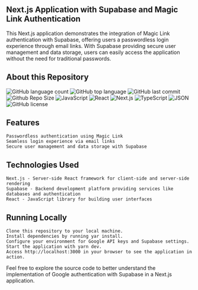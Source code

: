 ## Next.js Application with Supabase and Magic Link Authentication

This Next.js application demonstrates the integration of Magic Link authentication with Supabase, offering users a passwordless login experience through email links. With Supabase providing secure user management and data storage, users can easily access the application without the need for traditional passwords.

## About this Repository

![GitHub language count](https://img.shields.io/github/languages/count/badiniibrahim/nextjs-14-todo-app-server-action-with-prisma)
![GitHub top language](https://img.shields.io/github/languages/top/badiniibrahim/nextjs-14-todo-app-server-action-with-prisma)
![GitHub last commit](https://img.shields.io/github/last-commit/badiniibrahim/nextjs-14-todo-app-server-action-with-prisma)
![Github Repo Size](https://img.shields.io/github/repo-size/badiniibrahim/nextjs-14-todo-app-server-action-with-prisma)
<img src="https://img.shields.io/badge/JavaScript-F7DF1E.svg?style&logo=JavaScript&logoColor=black" alt="JavaScript" />
<img src="https://img.shields.io/badge/React-61DAFB.svg?style&logo=React&logoColor=black" alt="React" />
<img src="https://img.shields.io/badge/next.js-000000?style=for-the-badge&logo=nextdotjs&logoColor=white" alt="Next.js"/>
<img src="https://img.shields.io/badge/TypeScript-3178C6.svg?style&logo=TypeScript&logoColor=white" alt="TypeScript" />
<img src="https://img.shields.io/badge/JSON-000000.svg?style&logo=JSON&logoColor=white" alt="JSON" />
<img src="https://img.shields.io/github/license/Yuberley/ChatGPT-App-React-Native-TypeScript?style&color=5D6D7E" alt="GitHub license" />

## Features

    Passwordless authentication using Magic Link
    Seamless login experience via email links
    Secure user management and data storage with Supabase

## Technologies Used

    Next.js - Server-side React framework for client-side and server-side rendering
    Supabase - Backend development platform providing services like databases and authentication
    React - JavaScript library for building user interfaces

## Running Locally

    Clone this repository to your local machine.
    Install dependencies by running yar install.
    Configure your environment for Google API keys and Supabase settings.
    Start the application with yarn dev.
    Access http://localhost:3000 in your browser to see the application in action.

Feel free to explore the source code to better understand the implementation of Google authentication with Supabase in a Next.js application.
